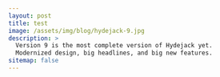 ```yaml
---
layout: post
title: test
image: /assets/img/blog/hydejack-9.jpg
description: >
  Version 9 is the most complete version of Hydejack yet.
  Modernized design, big headlines, and big new features.
sitemap: false
---
```

